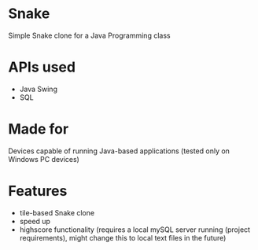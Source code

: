 # Snake
Simple Snake clone for a Java Programming class

# APIs used
- Java Swing
- SQL

# Made for
Devices capable of running Java-based applications (tested only on Windows PC devices)

# Features
- tile-based Snake clone
- speed up
- highscore functionality (requires a local mySQL server running (project requirements), might change this to local text files in the future)
